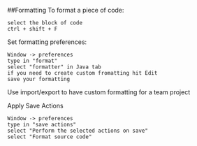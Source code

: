 ##Formatting
To format a piece of code:
```
select the block of code
ctrl + shift + F
```

Set formatting preferences:
```
Window -> preferences
type in "format"
select "formatter" in Java tab
if you need to create custom fromatting hit Edit
save your formatting
```
Use import/export to have custom formatting for a team project

Apply Save Actions
```
Window -> preferences
type in "save actions"
select "Perform the selected actions on save"
select "Format source code"
```
